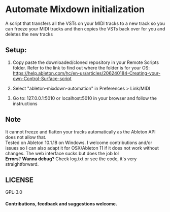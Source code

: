# Automate Mixdown initialization

A script that transfers all the VSTs on your MIDI tracks to a new track so you can freeze your MIDI tracks and then copies the VSTs back over for you and deletes the new tracks <br/>

## Setup:

1. Copy paste the downloaded/cloned repository in your Remote Scripts folder. Refer to the link to find out where the folder is for your OS:
https://help.ableton.com/hc/en-us/articles/206240184-Creating-your-own-Control-Surface-script

3. Select "ableton-mixdown-automation" in Preferences > Link/MIDI

4. Go to: 127.0.0.1:5010 or localhost:5010 in your browser and follow the instructions

## Note
It cannot freeze and flatten your tracks automatically as the Ableton API does not allow that.<br/>
Tested on Ableton 10.1.18 on Windows. I welcome contributions and/or issues so I can also adapt it for OSX/Ableton 11 if it does not work without changes.
The web interface sucks but does the job lol<br/>
**Errors**? **Wanna debug**? Check log.txt or see the code, it's very straightforward.

## LICENSE
GPL-3.0

#### Contributions, feedback and suggestions welcome. 
